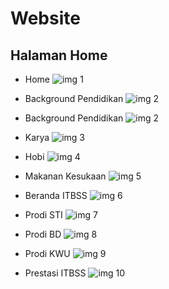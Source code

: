 # Website

## Halaman Home

- Home
![img 1](./asset/home.png)

- Background Pendidikan
![img 2](./asset/Pendidikan.png)

- Background Pendidikan
![img 2](./asset/Pendidikan.png)

- Karya
![img 3](./asset/Karya_SS.png)

- Hobi
![img 4](./asset/Hobby.png)

- Makanan Kesukaan
![img 5](./asset/Kesukaan.png)

- Beranda ITBSS
![img 6](./asset/ITBSS_SS.png)

- Prodi STI
![img 7](./asset/STI_SS.png)

- Prodi BD
![img 8](./asset/BD_SS.png)

- Prodi KWU
![img 9](./asset/KWU_SS.png)

- Prestasi ITBSS
![img 10](./asset/Prestasi_SS.png)